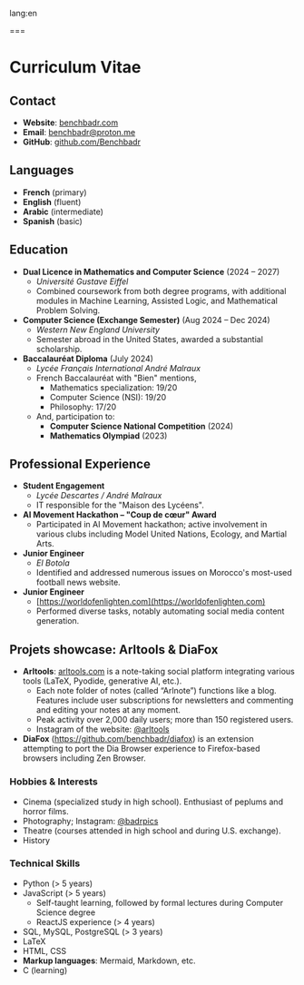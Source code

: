 lang:en

===

# Curriculum Vitae

## Contact

- **Website**: [benchbadr.com](https://benchbadr.com)
- **Email**: [benchbadr@proton.me](mailto:benchbadr@proton.me)
- **GitHub**: [github.com/Benchbadr](https://github.com/Benchbadr)

## Languages

- **French** (primary)
- **English** (fluent)
- **Arabic** (intermediate)
- **Spanish** (basic)

## Education

- **Dual Licence in Mathematics and Computer Science** (2024 – 2027)
  - *Université Gustave Eiffel*
  - Combined coursework from both degree programs, with additional modules in Machine Learning, Assisted Logic, and Mathematical Problem Solving.
- **Computer Science (Exchange Semester)** (Aug 2024 – Dec 2024)
  - *Western New England University*
  - Semester abroad in the United States, awarded a substantial scholarship.
- **Baccalauréat Diploma** (July 2024)
    - *Lycée Français International André Malraux*
    - French Baccalauréat with "Bien" mentions,
        - Mathematics specialization: 19/20
        - Computer Science (NSI): 19/20
        - Philosophy: 17/20
  - And, participation to:
    - **Computer Science National Competition** (2024)
    - **Mathematics Olympiad** (2023)

## Professional Experience

- **Student Engagement**
  - *Lycée Descartes / André Malraux*
  - IT responsible for the "Maison des Lycéens".
- **AI Movement Hackathon – "Coup de cœur" Award**
  - Participated in AI Movement hackathon; active involvement in various clubs including Model United Nations, Ecology, and Martial Arts.
- **Junior Engineer**
  - *El Botola*
  - Identified and addressed numerous issues on Morocco's most-used football news website.
- **Junior Engineer**
  - [https://worldofenlighten.com](https://worldofenlighten.com)
  - Performed diverse tasks, notably automating social media content generation.

## Projets showcase: Arltools & DiaFox

- **Arltools**: [arltools.com](https://arltools.com) is a note-taking social platform integrating various tools (LaTeX, Pyodide, generative AI, etc.).
	- Each note folder of notes (called “Arlnote”) functions like a blog. Features include user subscriptions for newsletters and commenting and editing your notes at any moment.
	- Peak activity over 2,000 daily users; more than 150 registered users.
	- Instagram of the website: [@arltools](https://instagram.com/arltools)
- **DiaFox** (https://github.com/benchbadr/diafox) is an extension attempting to port the Dia Browser experience to Firefox-based browsers including Zen Browser. 

### Hobbies & Interests

- Cinema (specialized study in high school). Enthusiast of peplums and horror films.
- Photography; Instagram: [@badrpics](https://instagram.com/badrpics)
- Theatre (courses attended in high school and during U.S. exchange).
- History

### Technical Skills

- Python (> 5 years)
- JavaScript (> 5 years)
  - Self-taught learning, followed by formal lectures during Computer Science degree
  - ReactJS experience (> 4 years)
- SQL, MySQL, PostgreSQL (> 3 years)
- LaTeX
- HTML, CSS
- **Markup languages**: Mermaid, Markdown, etc.
- C (learning)
